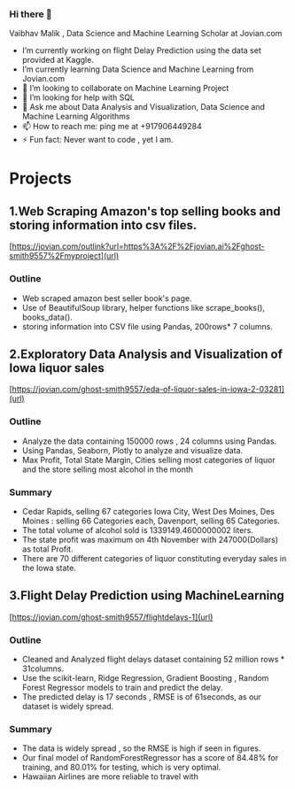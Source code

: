 ### Hi there 👋
Vaibhav Malik , Data Science and Machine Learning Scholar at Jovian.com

-  I’m currently working on flight Delay Prediction using the data set provided at Kaggle.
-  I’m currently learning Data Science and Machine Learning from Jovian.com
- 👯 I’m looking to collaborate on Machine Learning Project
- 🤔 I’m looking for help with SQL 
- 💬 Ask me about Data Analysis and Visualization, Data Science and Machine Learning Algorithms
- 📫 How to reach me: ping me at +917906449284
- ⚡ Fun fact: Never want to code , yet I am.

# Projects
## 1.Web Scraping Amazon's top selling books and storing information into csv files.
[https://jovian.com/outlink?url=https%3A%2F%2Fjovian.ai%2Fghost-smith9557%2Fmyproject](url)

### Outline

* Web scraped amazon best seller book's page.
* Use of BeautifulSoup library, helper functions like scrape_books(), books_data().
* storing information into CSV file using Pandas, 200rows* 7 columns.

## 2.Exploratory Data Analysis and Visualization of Iowa liquor sales
[https://jovian.com/ghost-smith9557/eda-of-liquor-sales-in-iowa-2-03281](url)

### Outline

* Analyze the data containing 150000 rows , 24 columns using Pandas.
* Using Pandas, Seaborn, Plotly to analyze and visualize data.
* Max Profit, Total State Margin, Cities selling most categories of liquor and the store selling most alcohol in the month

### Summary

* Cedar Rapids, selling 67 categories Iowa City, West Des Moines, Des Moines : selling 66 Categories each, Davenport, selling 65 Categories.
* The total volume of alcohol sold is 1339149.4600000002 liters.
* The state profit was maximum on 4th November with 247000(Dollars) as total Profit.
* There are 70 different categories of liquor constituting everyday sales in the Iowa state.

## 3.Flight Delay Prediction using MachineLearning
[https://jovian.com/ghost-smith9557/flightdelays-1](url)

### Outline

* Cleaned and Analyzed flight delays dataset containing 52 million rows * 31columns.
* Use the scikit-learn, Ridge Regression, Gradient Boosting , Random Forest Regressor models to train and predict the delay.
* The predicted delay is 17 seconds , RMSE is of 61seconds, as our dataset is widely spread.

### Summary

* The data is widely spread , so the RMSE is high if seen in figures.
* Our final model of RandomForestRegressor has a score of 84.48% for training, and 80.01% for testing, which is very optimal.
* Hawaiian Airlines are more reliable to travel with
